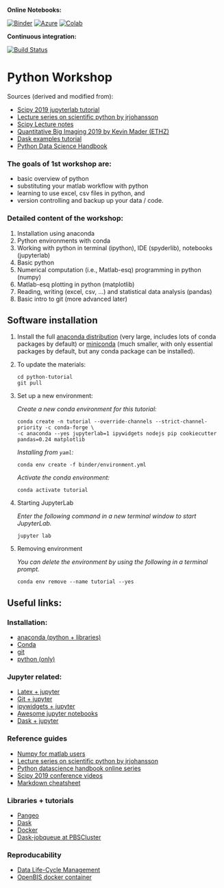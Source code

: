 
**Online Notebooks:**

[![Binder](https://mybinder.org/badge.svg)](https://mybinder.org/v2/gh/lento234/python-tutorial/master?urlpath=lab)
[![Azure](https://notebooks.azure.com/launch.png)](https://notebooks.azure.com/import/gh/lento234/python-tutorial)
[![Colab](https://colab.research.google.com/assets/colab-badge.svg)](https://colab.research.google.com/github/lento234/python-tutorial/blob/master/04_numerical_python/04_numpy.ipynb)

**Continuous integration:**

[![Build Status](https://travis-ci.com/lento234/python-tutorial.svg?branch=master)](https://travis-ci.com/lento234/python-tutorial)

# Python Workshop

Sources (derived and modified from):
- [Scipy 2019 jupyterlab tutorial](https://github.com/jupyterlab/scipy2019-jupyterlab-tutorial)
- [Lecture series on scientific python by jrjohansson](https://github.com/jrjohansson/scientific-python-lectures)
- [Scipy Lecture notes](https://scipy-lectures.org/)
- [Quantitative Big Imaging 2019 by Kevin Mader (ETHZ)](https://github.com/kmader/Quantitative-Big-Imaging-2019)
- [Dask examples tutorial](https://github.com/dask/dask-examples)
- [Python Data Science Handbook](https://jakevdp.github.io/PythonDataScienceHandbook/)

### The goals of 1st workshop are: 

- basic overview of python
- substituting your matlab workflow with python
- learning to use excel, csv files in python, and
- version controlling and backup up your data / code.


### Detailed content of the workshop:

1. Installation using anaconda
2. Python environments with conda
3. Working with python in terminal (ipython), IDE (spyderlib), notebooks (jupyterlab)
4. Basic python
5. Numerical computation (i.e., Matlab-esq) programming in python (numpy)
6. Matlab-esq plotting in python (matplotlib)
7. Reading, writing (excel, csv, ...) and statistical data analysis (pandas)
8. Basic intro to git (more advanced later)


## Software installation

1. Install the full [anaconda
   distribution](https://www.anaconda.com/download/) (very large, includes lots
   of conda packages by default) or
   [miniconda](https://conda.io/miniconda.html) (much smaller, with only
   essential packages by default, but any conda package can be installed).

2. To update the materials:
   
    ```
    cd python-tutorial
    git pull
    ```
    

3. Set up a new environment:

    *Create a new conda environment for this tutorial:*

    ```
    conda create -n tutorial --override-channels --strict-channel-priority -c conda-forge \
    -c anaconda --yes jupyterlab=1 ipywidgets nodejs pip cookiecutter pandas=0.24 matplotlib
    ```

    *Installing from `yaml`:*
    ```
    conda env create -f binder/environment.yml
    ```

    *Activate the conda environment:*

    ```
    conda activate tutorial
    ```
    
    
4. Starting JupyterLab

    *Enter the following command in a new terminal window to start JupyterLab.*

    ```
    jupyter lab
    ```


5. Removing environment

    *You can delete the environment by using the following in a terminal prompt.*

    ```
    conda env remove --name tutorial --yes
    ```


## Useful links:

### Installation:
- [anaconda (python + libraries)](https://www.anaconda.com/distribution/)
- [Conda](https://conda.io/projects/conda/en/latest/index.html)
- [git](https://git-scm.com/)
- [python (only)](https://www.python.org/downloads/)

### Jupyter related:
- [Latex + jupyter](https://github.com/jupyterlab/jupyterlab-latex)
- [Git + jupyter](https://github.com/jupyterlab/jupyterlab-git)
- [ipywidgets + jupyter](https://github.com/jupyter-widgets/ipywidgets)
- [Awesome jupyter notebooks](https://github.com/markusschanta/awesome-jupyter)
- [Dask + jupyter](https://github.com/dask/dask-labextension)

### Reference guides
- [Numpy for matlab users](https://docs.scipy.org/doc/numpy/user/numpy-for-matlab-users.html)
- [Lecture series on scientific python by jrjohansson](https://github.com/jrjohansson/scientific-python-lectures)
- [Python datascience handbook online series](https://jakevdp.github.io/PythonDataScienceHandbook/index.html)
- [Scipy 2019 conference videos](https://www.youtube.com/user/EnthoughtMedia/videos)
- [Markdown cheatsheet](https://github.com/adam-p/markdown-here/wiki/Markdown-Cheatsheet)

### Libraries + tutorials
- [Pangeo](https://pangeo.io/)
- [Dask](https://docs.dask.org/en/latest/)
- [Docker](https://hub.docker.com/)
- [Dask-jobqueue at PBSCluster](https://andersonbanihirwe.dev/talks/dask-jupyter-scipy-2019.html)

### Reproducability
- [Data Life-Cycle Management](https://www.dlcm.ch/)
- [OpenBIS docker container](https://hub.docker.com/r/openbis/debian-openbis)

